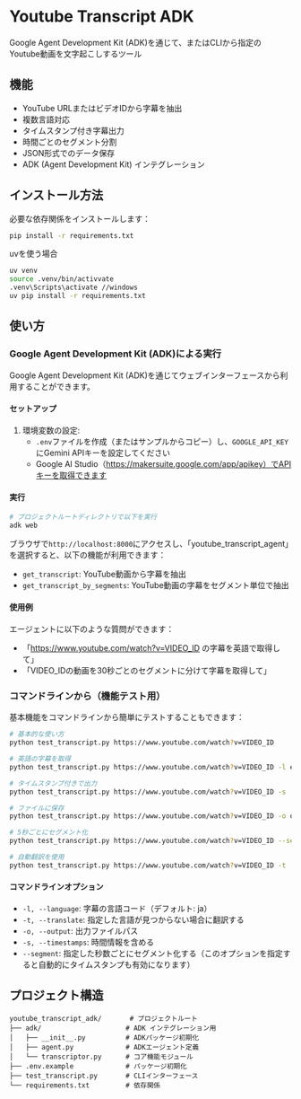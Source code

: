 # Youtube Transcript ADK

Google Agent Development Kit (ADK)を通じて、またはCLIから指定のYoutube動画を文字起こしするツール

## 機能

- YouTube URLまたはビデオIDから字幕を抽出
- 複数言語対応
- タイムスタンプ付き字幕出力
- 時間ごとのセグメント分割
- JSON形式でのデータ保存
- ADK (Agent Development Kit) インテグレーション

## インストール方法

必要な依存関係をインストールします：

```bash
pip install -r requirements.txt
```
uvを使う場合
```bash
uv venv
source .venv/bin/activvate
.venv\Scripts\activate //windows
uv pip install -r requirements.txt
```

## 使い方

### Google Agent Development Kit (ADK)による実行

Google Agent Development Kit (ADK)を通じてウェブインターフェースから利用することができます。

#### セットアップ

1. 環境変数の設定:
   - `.env`ファイルを作成（またはサンプルからコピー）し、`GOOGLE_API_KEY`にGemini APIキーを設定してください
   - Google AI Studio（https://makersuite.google.com/app/apikey）でAPIキーを取得できます


#### 実行

```bash
# プロジェクトルートディレクトリで以下を実行
adk web
```

ブラウザで`http://localhost:8000`にアクセスし、「youtube_transcript_agent」を選択すると、以下の機能が利用できます：

- `get_transcript`: YouTube動画から字幕を抽出
- `get_transcript_by_segments`: YouTube動画の字幕をセグメント単位で抽出

#### 使用例

エージェントに以下のような質問ができます：

- 「https://www.youtube.com/watch?v=VIDEO_ID の字幕を英語で取得して」
- 「VIDEO_IDの動画を30秒ごとのセグメントに分けて字幕を取得して」

### コマンドラインから（機能テスト用）

基本機能をコマンドラインから簡単にテストすることもできます：

```bash
# 基本的な使い方
python test_transcript.py https://www.youtube.com/watch?v=VIDEO_ID

# 英語の字幕を取得
python test_transcript.py https://www.youtube.com/watch?v=VIDEO_ID -l en

# タイムスタンプ付きで出力
python test_transcript.py https://www.youtube.com/watch?v=VIDEO_ID -s

# ファイルに保存
python test_transcript.py https://www.youtube.com/watch?v=VIDEO_ID -o output.json

# 5秒ごとにセグメント化
python test_transcript.py https://www.youtube.com/watch?v=VIDEO_ID --segment 5

# 自動翻訳を使用
python test_transcript.py https://www.youtube.com/watch?v=VIDEO_ID -t
```

#### コマンドラインオプション

- `-l, --language`: 字幕の言語コード（デフォルト: ja）
- `-t, --translate`: 指定した言語が見つからない場合に翻訳する
- `-o, --output`: 出力ファイルパス
- `-s, --timestamps`: 時間情報を含める
- `--segment`: 指定した秒数ごとにセグメント化する（このオプションを指定すると自動的にタイムスタンプも有効になります）

## プロジェクト構造

```
youtube_transcript_adk/       # プロジェクトルート
├── adk/                     # ADK インテグレーション用
│   ├── __init__.py          # ADKパッケージ初期化
│   ├── agent.py             # ADKエージェント定義
│   └── transcriptor.py      # コア機能モジュール
├── .env.example             # パッケージ初期化
├── test_transcript.py       # CLIインターフェース
└── requirements.txt         # 依存関係
```
